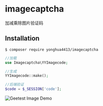 # imagecaptcha

加减乘除图片验证码

## Installation

```
$ composer require yonghua4413/imagecaptcha
```

```php
//加载
use Imagecaptcha\YYImagecode;

//生成
YYImagecode::make();

//后端验证
$code = $_SESSION['code'];

```

![Geetest Image Demo](http://wsqnxh.com/code.png)
